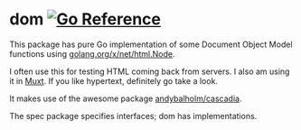 # dom [![Go Reference](https://pkg.go.dev/badge/github.com/typelate/dom.svg)](https://pkg.go.dev/github.com/typelate/dom)

This package has pure Go implementation of some Document Object Model functions using [golang.org/x/net/html.Node](https://pkg.go.dev/golang.org/x/net/html).

I often use this for testing HTML coming back from servers. I also am using it in [Muxt](https://github.com/crhntr/muxt). If you like hypertext, definitely go take a look.

It makes use of the awesome package [andybalholm/cascadia](https://github.com/andybalholm/cascadia).

The spec package specifies interfaces; dom has implementations.
